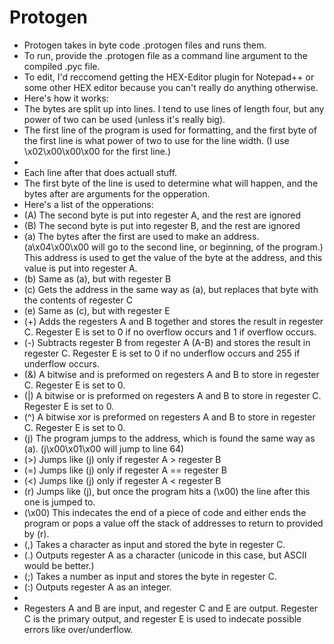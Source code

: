 # Protogen
* Protogen takes in byte code .protogen files and runs them.
* To run, provide the .protogen file as a command line argument to the compiled .pyc file.
* To edit, I'd reccomend getting the HEX-Editor plugin for Notepad++ or some other HEX editor because you can't really do anything otherwise.
* Here's how it works:
*  The bytes are split up into lines. I tend to use lines of length four, but any power of two can be used (unless it's really big).
*  The first line of the program is used for formatting, and the first byte of the first line is what power of two to use for the line width. (I use \x02\x00\x00\x00 for the first line.)
*  
*  Each line after that does actuall stuff.
*  The first byte of the line is used to determine what will happen, and the bytes after are arguments for the opperation.
*  Here's a list of the opperations:
*   (A) The second byte is put into regester A, and the rest are ignored
*   (B) The second byte is put into regester B, and the rest are ignored 
*   (a) The bytes after the first are used to make an address. (a\x04\x00\x00 will go to the second line, or beginning, of the program.) This address is used to get the value of the byte at the address, and this value is put into regester A.
*   (b) Same as (a), but with regester B
*   (c) Gets the address in the same way as (a), but replaces that byte with the contents of regester C
*   (e) Same as (c), but with regester E
*   (+) Adds the regesters A and B together and stores the result in regester C. Regester E is set to 0 if no overflow occurs and 1 if overflow occurs.
*   (-) Subtracts regester B from regester A (A-B) and stores the result in regester C. Regester E is set to 0 if no underflow occurs and 255 if underflow occurs.
*   (&) A bitwise and is preformed on regesters A and B to store in regester C. Regester E is set to 0.
*   (|) A bitwise or is preformed on regesters A and B to store in regester C. Regester E is set to 0.
*   (^) A bitwise xor is preformed on regesters A and B to store in regester C. Regester E is set to 0.
*   (j) The program jumps to the address, which is found the same way as (a). (j\x00\x01\x00 will jump to line 64)
*   (>) Jumps like (j) only if regester A > regester B
*   (=) Jumps like (j) only if regester A == regester B
*   (<) Jumps like (j) only if regester A < regester B
*   (r) Jumps like (j), but once the program hits a (\x00) the line after this one is jumped to.
*   (\x00) This indecates the end of a piece of code and either ends the program or pops a value off the stack of addresses to return to provided by (r).
*   (,) Takes a character as input and stored the byte in regester C.
*   (.) Outputs regester A as a character (unicode in this case, but ASCII would be better.)
*   (;) Takes a number as input and stores the byte in regester C.
*   (:) Outputs regester A as an integer.
*  
*  Regesters A and B are input, and regester C and E are output. Regester C is the primary output, and regester E is used to indecate possible errors like over/underflow.
